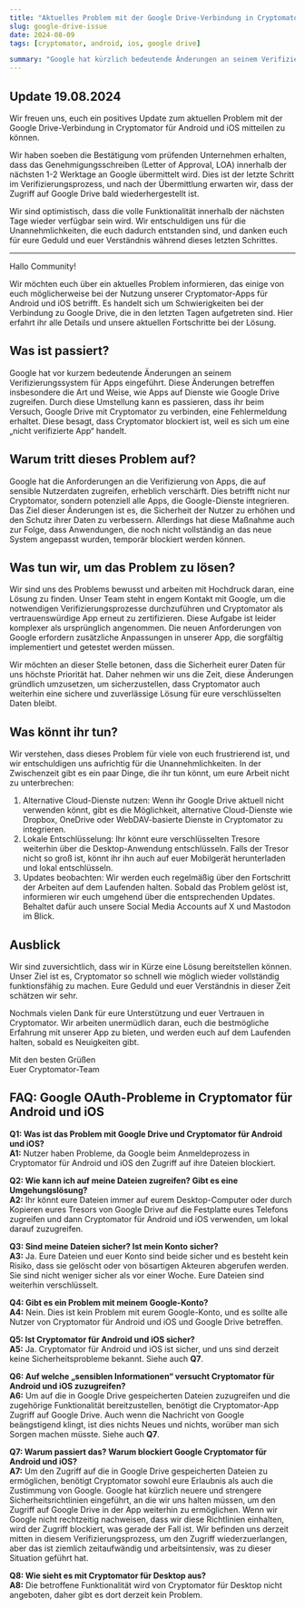 ```yaml
---
title: "Aktuelles Problem mit der Google Drive-Verbindung in Cryptomator für Android und iOS"
slug: google-drive-issue
date: 2024-08-09
tags: [cryptomator, android, ios, google drive]

summary: "Google hat kürzlich bedeutende Änderungen an seinem Verifizierungssystem für Apps eingeführt, die insbesondere den Zugriff auf Dienste wie Google Drive betreffen. Hier erfahrt ihr alle Details und unsere aktuellen Fortschritte bei der Lösung."
---
```


## Update 19.08.2024

Wir freuen uns, euch ein positives Update zum aktuellen Problem mit der Google Drive-Verbindung in Cryptomator für Android und iOS mitteilen zu können.

Wir haben soeben die Bestätigung vom prüfenden Unternehmen erhalten, dass das Genehmigungsschreiben (Letter of Approval, LOA) innerhalb der nächsten 1-2 Werktage an Google übermittelt wird. Dies ist der letzte Schritt im Verifizierungsprozess, und nach der Übermittlung erwarten wir, dass der Zugriff auf Google Drive bald wiederhergestellt ist.

Wir sind optimistisch, dass die volle Funktionalität innerhalb der nächsten Tage wieder verfügbar sein wird. Wir entschuldigen uns für die Unannehmlichkeiten, die euch dadurch entstanden sind, und danken euch für eure Geduld und euer Verständnis während dieses letzten Schrittes.

---

Hallo Community!

Wir möchten euch über ein aktuelles Problem informieren, das einige von euch möglicherweise bei der Nutzung unserer Cryptomator-Apps für Android und iOS betrifft. Es handelt sich um Schwierigkeiten bei der Verbindung zu Google Drive, die in den letzten Tagen aufgetreten sind. Hier erfahrt ihr alle Details und unsere aktuellen Fortschritte bei der Lösung.

## Was ist passiert?

Google hat vor kurzem bedeutende Änderungen an seinem Verifizierungssystem für Apps eingeführt. Diese Änderungen betreffen insbesondere die Art und Weise, wie Apps auf Dienste wie Google Drive zugreifen. Durch diese Umstellung kann es passieren, dass ihr beim Versuch, Google Drive mit Cryptomator zu verbinden, eine Fehlermeldung erhaltet. Diese besagt, dass Cryptomator blockiert ist, weil es sich um eine „nicht verifizierte App“ handelt.

## Warum tritt dieses Problem auf?

Google hat die Anforderungen an die Verifizierung von Apps, die auf sensible Nutzerdaten zugreifen, erheblich verschärft. Dies betrifft nicht nur Cryptomator, sondern potenziell alle Apps, die Google-Dienste integrieren. Das Ziel dieser Änderungen ist es, die Sicherheit der Nutzer zu erhöhen und den Schutz ihrer Daten zu verbessern. Allerdings hat diese Maßnahme auch zur Folge, dass Anwendungen, die noch nicht vollständig an das neue System angepasst wurden, temporär blockiert werden können.

## Was tun wir, um das Problem zu lösen?

Wir sind uns des Problems bewusst und arbeiten mit Hochdruck daran, eine Lösung zu finden. Unser Team steht in engem Kontakt mit Google, um die notwendigen Verifizierungsprozesse durchzuführen und Cryptomator als vertrauenswürdige App erneut zu zertifizieren. Diese Aufgabe ist leider komplexer als ursprünglich angenommen. Die neuen Anforderungen von Google erfordern zusätzliche Anpassungen in unserer App, die sorgfältig implementiert und getestet werden müssen.

Wir möchten an dieser Stelle betonen, dass die Sicherheit eurer Daten für uns höchste Priorität hat. Daher nehmen wir uns die Zeit, diese Änderungen gründlich umzusetzen, um sicherzustellen, dass Cryptomator auch weiterhin eine sichere und zuverlässige Lösung für eure verschlüsselten Daten bleibt.

## Was könnt ihr tun?

Wir verstehen, dass dieses Problem für viele von euch frustrierend ist, und wir entschuldigen uns aufrichtig für die Unannehmlichkeiten. In der Zwischenzeit gibt es ein paar Dinge, die ihr tun könnt, um eure Arbeit nicht zu unterbrechen:

1. Alternative Cloud-Dienste nutzen: Wenn ihr Google Drive aktuell nicht verwenden könnt, gibt es die Möglichkeit, alternative Cloud-Dienste wie Dropbox, OneDrive oder WebDAV-basierte Dienste in Cryptomator zu integrieren.
2. Lokale Entschlüsselung: Ihr könnt eure verschlüsselten Tresore weiterhin über die Desktop-Anwendung entschlüsseln. Falls der Tresor nicht so groß ist, könnt ihr ihn auch auf euer Mobilgerät herunterladen und lokal entschlüsseln.
3. Updates beobachten: Wir werden euch regelmäßig über den Fortschritt der Arbeiten auf dem Laufenden halten. Sobald das Problem gelöst ist, informieren wir euch umgehend über die entsprechenden Updates. Behaltet dafür auch unsere Social Media Accounts auf X und Mastodon im Blick.

## Ausblick

Wir sind zuversichtlich, dass wir in Kürze eine Lösung bereitstellen können. Unser Ziel ist es, Cryptomator so schnell wie möglich wieder vollständig funktionsfähig zu machen. Eure Geduld und euer Verständnis in dieser Zeit schätzen wir sehr.

Nochmals vielen Dank für eure Unterstützung und euer Vertrauen in Cryptomator. Wir arbeiten unermüdlich daran, euch die bestmögliche Erfahrung mit unserer App zu bieten, und werden euch auf dem Laufenden halten, sobald es Neuigkeiten gibt.

Mit den besten Grüßen  
Euer Cryptomator-Team

## FAQ: Google OAuth-Probleme in Cryptomator für Android und iOS

**Q1: Was ist das Problem mit Google Drive und Cryptomator für Android und iOS?**  
**A1:** Nutzer haben Probleme, da Google beim Anmeldeprozess in Cryptomator für Android und iOS den Zugriff auf ihre Dateien blockiert. 

**Q2: Wie kann ich auf meine Dateien zugreifen? Gibt es eine Umgehungslösung?**  
**A2:** Ihr könnt eure Dateien immer auf eurem Desktop-Computer oder durch Kopieren eures Tresors von Google Drive auf die Festplatte eures Telefons zugreifen und dann Cryptomator für Android und iOS verwenden, um lokal darauf zuzugreifen.

**Q3: Sind meine Dateien sicher? Ist mein Konto sicher?**  
**A3:** Ja. Eure Dateien und euer Konto sind beide sicher und es besteht kein Risiko, dass sie gelöscht oder von bösartigen Akteuren abgerufen werden. Sie sind nicht weniger sicher als vor einer Woche. Eure Dateien sind weiterhin verschlüsselt.

**Q4: Gibt es ein Problem mit meinem Google-Konto?**  
**A4:** Nein. Dies ist kein Problem mit eurem Google-Konto, und es sollte alle Nutzer von Cryptomator für Android und iOS und Google Drive betreffen.

**Q5: Ist Cryptomator für Android und iOS sicher?**  
**A5:** Ja. Cryptomator für Android und iOS ist sicher, und uns sind derzeit keine Sicherheitsprobleme bekannt. Siehe auch **Q7**.

**Q6: Auf welche „sensiblen Informationen“ versucht Cryptomator für Android und iOS zuzugreifen?**  
**A6:** Um auf die in Google Drive gespeicherten Dateien zuzugreifen und die zugehörige Funktionalität bereitzustellen, benötigt die Cryptomator-App Zugriff auf Google Drive. Auch wenn die Nachricht von Google beängstigend klingt, ist dies nichts Neues und nichts, worüber man sich Sorgen machen müsste. Siehe auch **Q7**.

**Q7: Warum passiert das? Warum blockiert Google Cryptomator für Android und iOS?**  
**A7:** Um den Zugriff auf die in Google Drive gespeicherten Dateien zu ermöglichen, benötigt Cryptomator sowohl eure Erlaubnis als auch die Zustimmung von Google. Google hat kürzlich neuere und strengere Sicherheitsrichtlinien eingeführt, an die wir uns halten müssen, um den Zugriff auf Google Drive in der App weiterhin zu ermöglichen. Wenn wir Google nicht rechtzeitig nachweisen, dass wir diese Richtlinien einhalten, wird der Zugriff blockiert, was gerade der Fall ist. Wir befinden uns derzeit mitten in diesem Verifizierungsprozess, um den Zugriff wiederzuerlangen, aber das ist ziemlich zeitaufwändig und arbeitsintensiv, was zu dieser Situation geführt hat.

**Q8: Wie sieht es mit Cryptomator für Desktop aus?**  
**A8:** Die betroffene Funktionalität wird von Cryptomator für Desktop nicht angeboten, daher gibt es dort derzeit kein Problem.
